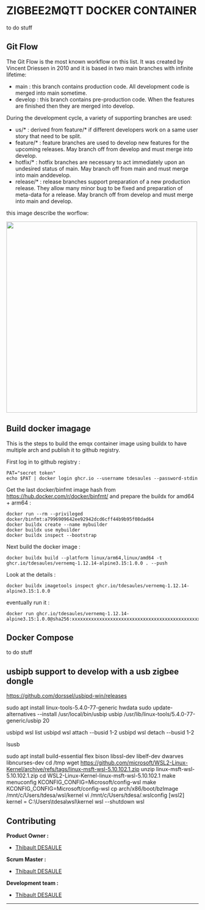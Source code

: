 # ZIGBEE2MQTT DOCKER CONTAINER

to do stuff

## Git Flow 

The Git Flow is the most known workflow on this list. It was created by Vincent Driessen in 2010 and it is based in two main branches with infinite lifetime:
- main : this branch contains production code. All development code is merged into main sometime.
- develop : this branch contains pre-production code. When the features are finished then they are merged into develop.

During the development cycle, a variety of supporting branches are used:
- us/* : derived from feature/* if different developers work on a same user story that need to be split.
- feature/* : feature branches are used to develop new features for the upcoming releases. May branch off from develop and must merge into develop.
- hotfix/* : hotfix branches are necessary to act immediately upon an undesired status of main. May branch off from main and must merge into main anddevelop.
- release/* : release branches support preparation of a new production release. They allow many minor bug to be fixed and preparation of meta-data for a release. May branch off from develop and must merge into main and develop.

this image describe the worflow:

<img src="https://git-flow.readthedocs.io/fr/latest/_images/gitflow.png" width="500">

## Build docker imagage

This is the steps to build the emqx container image using buildx to have multiple arch and publish it to github registry.

First log in to github registry :

```shell
PAT="secret token"
echo $PAT | docker login ghcr.io --username tdesaules --password-stdin
```

Get the last docker/binfmt image hash from https://hub.docker.com/r/docker/binfmt/ and prepare the buildx for amd64 + arm64 :

```shell
docker run --rm --privileged docker/binfmt:a7996909642ee92942dcd6cff44b9b95f08dad64
docker buildx create --name mybuilder
docker buildx use mybuilder
docker buildx inspect --bootstrap
```

Next build the docker image :

```shell
docker buildx build --platform linux/arm64,linux/amd64 -t ghcr.io/tdesaules/vernemq-1.12.14-alpine3.15:1.0.0 . --push 
```

Look at the details : 

```shell
docker buildx imagetools inspect ghcr.io/tdesaules/vernemq-1.12.14-alpine3.15:1.0.0
```

eventually run it :

```shell
docker run ghcr.io/tdesaules/vernemq-1.12.14-alpine3.15:1.0.0@sha256:xxxxxxxxxxxxxxxxxxxxxxxxxxxxxxxxxxxxxxxxxxxxxxxxxxxxx
```

## Docker Compose

to do stuff

## usbipb support to develop with a usb zigbee dongle

https://github.com/dorssel/usbipd-win/releases

sudo apt install linux-tools-5.4.0-77-generic hwdata
sudo update-alternatives --install /usr/local/bin/usbip usbip /usr/lib/linux-tools/5.4.0-77-generic/usbip 20

usbipd wsl list
usbipd wsl attach --busid 1-2
usbipd wsl detach --busid 1-2

lsusb

sudo apt install build-essential flex bison libssl-dev libelf-dev dwarves libncurses-dev
cd /tmp
wget https://github.com/microsoft/WSL2-Linux-Kernel/archive/refs/tags/linux-msft-wsl-5.10.102.1.zip
unzip linux-msft-wsl-5.10.102.1.zip
cd WSL2-Linux-Kernel-linux-msft-wsl-5.10.102.1
make menuconfig KCONFIG_CONFIG=Microsoft/config-wsl
make KCONFIG_CONFIG=Microsoft/config-wsl
cp arch/x86/boot/bzImage /mnt/c/Users/tdesa/wsl/kernel
vi /mnt/c/Users/tdesa/.wslconfig
[wsl2]
kernel = C:\\Users\\tdesa\\wsl\\kernel
wsl --shutdown
wsl


## Contributing

**Product Owner :**
- [Thibault DESAULE](mailto:thibault@desaules.me)

**Scrum Master :**
- [Thibault DESAULE](mailto:thibault@desaules.me)

**Development team :**
- [Thibault DESAULE](mailto:thibault@desaules.me)

***
